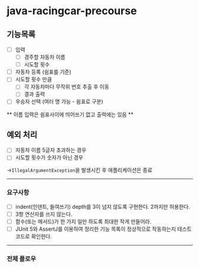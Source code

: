 # java-racingcar-precourse

## 기능목록

- [ ]  입력
    - [ ]  경주할 자동차 이름
    - [ ]  시도할 횟수
- [ ]  자동차 등록 (쉼표를 기준)
- [ ]  시도할 횟수 만큼
    - [ ]  각 자동차마다 무작위 번호 추출 후 이동
    - [ ]  결과 출력
- [ ]  우승자 선택 (여러 명 가능 - 쉼표로 구분)

** 이름 입력은 쉼표사이에 띄어쓰기 없고 출력에는 있음 **

## 예외 처리
- [ ]  자동차 이름 5글자 초과하는 경우
- [ ]  시도할 횟수가 숫자가 아닌 경우

→`IllegalArgumentException`을 발생시킨 후 애플리케이션은 종료

---
### 요구사항
- [ ] indent(인덴트, 들여쓰기) depth를 3이 넘지 않도록 구현한다. 2까지만 허용한다.
- [ ] 3항 연산자를 쓰지 않는다.
- [ ] 함수(또는 메서드)가 한 가지 일만 하도록 최대한 작게 만들어라.
- [ ] JUnit 5와 AssertJ를 이용하여 정리한 기능 목록이 정상적으로 작동하는지 테스트 코드로 확인한다.

---
### 전체 플로우 
